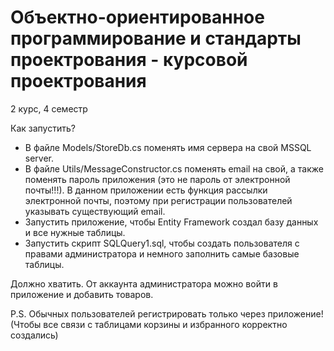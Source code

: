 # Объектно-ориентированное программирование и стандарты проектрования - курсовой проектрования
2 курс, 4 семестр

Как запустить? 
- В файле Models/StoreDb.cs поменять имя сервера на свой MSSQL server.
- В файле Utils/MessageConstructor.cs поменять email на свой, а также поменять пароль приложения (это не пароль от электронной почты!!!). В данном приложении есть функция рассылки электронной почты, поэтому при регистрации пользователей указывать существующий email.
- Запустить приложение, чтобы Entity Framework создал базу данных и все нужные таблицы.
- Запустить скрипт SQLQuery1.sql, чтобы создать пользователя с правами администратора и немного заполнить самые базовые таблицы.

Должно хватить. От аккаунта администратора можно войти в приложение и добавить товаров.

P.S. Обычных пользователей регистрировать только через приложение!
(Чтобы все связи с таблицами корзины и избранного корректно создались)